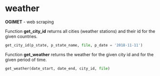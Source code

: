 # weather 

**OGIMET** - web scraping

Function **get_city_id** returns all cities (weather stations) and their id for the given countries.
```python
get_city_id(p_state, p_state_name, file, p_date = '2018-11-11')
```

Function **get_weather** returns the weather for the given city id and for the given period of time.
```python
get_weather(date_start, date_end, city_id, file)
```


